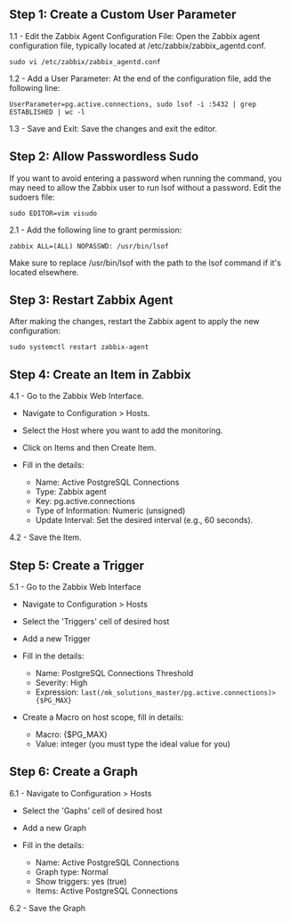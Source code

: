 ## Step 1: Create a Custom User Parameter
1.1 - Edit the Zabbix Agent Configuration File: Open the Zabbix agent configuration file, typically located at /etc/zabbix/zabbix_agentd.conf.

```
sudo vi /etc/zabbix/zabbix_agentd.conf
```

1.2 - Add a User Parameter: At the end of the configuration file, add the following line:

```
UserParameter=pg.active.connections, sudo lsof -i :5432 | grep ESTABLISHED | wc -l
```

1.3 - Save and Exit: Save the changes and exit the editor.

## Step 2: Allow Passwordless Sudo
If you want to avoid entering a password when running the command, you may need to allow the Zabbix user to run lsof without a password. Edit the sudoers file:

```
sudo EDITOR=vim visudo
```
2.1 - Add the following line to grant permission:

```
zabbix ALL=(ALL) NOPASSWD: /usr/bin/lsof
```
Make sure to replace /usr/bin/lsof with the path to the lsof command if it's located elsewhere.

## Step 3: Restart Zabbix Agent
After making the changes, restart the Zabbix agent to apply the new configuration:

```
sudo systemctl restart zabbix-agent
```

## Step 4: Create an Item in Zabbix
4.1 - Go to the Zabbix Web Interface.

- Navigate to Configuration > Hosts.

- Select the Host where you want to add the monitoring.

- Click on Items and then Create Item.

- Fill in the details:

  - Name: Active PostgreSQL Connections
  - Type: Zabbix agent
  - Key: pg.active.connections
  - Type of Information: Numeric (unsigned)
  - Update Interval: Set the desired interval (e.g., 60 seconds).

4.2 - Save the Item.

## Step 5: Create a Trigger
5.1 - Go to the Zabbix Web Interface

- Navigate to Configuration > Hosts

- Select the 'Triggers' cell of desired host

- Add a new Trigger

- Fill in the details:

  - Name: PostgreSQL Connections Threshold
  - Severity: High
  - Expression: ``` last(/mk_solutions_master/pg.active.connections)>{$PG_MAX} ```

- Create a Macro on host scope, fill in details:
  - Macro: {$PG_MAX}
  - Value: integer (you must type the ideal value for you)

## Step 6: Create a Graph
6.1 - Navigate to Configuration > Hosts

- Select the 'Gaphs' cell of desired host

- Add a new Graph

- Fill in the details:

  - Name: Active PostgreSQL Connections
  - Graph type: Normal
  - Show triggers: yes (true)
  - Items: Active PostgreSQL Connections

6.2 - Save the Graph
